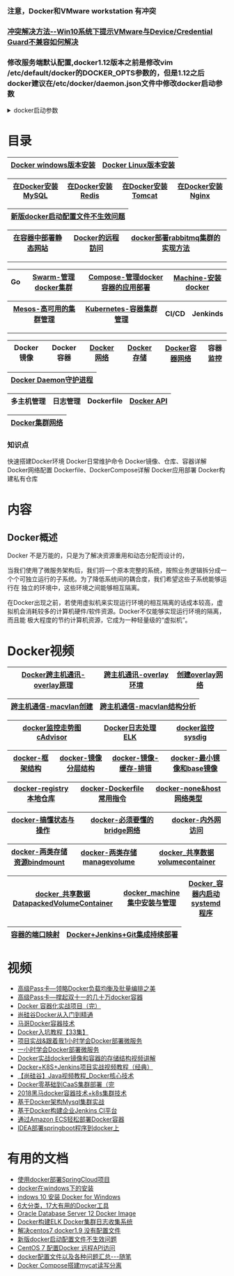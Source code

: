 ### 注意，Docker和VMware workstation 有冲突
### [冲突解决方法--Win10系统下提示VMware与Device/Credential Guard不兼容如何解决](http://www.win7zhijia.cn/win10jc/win10_20680.html)
### 修改服务端默认配置,docker1.12版本之前是修改vim /etc/default/docker的DOCKER_OPTS参数的，但是1.12之后docker建议在/etc/docker/daemon.json文件中修改docker启动参数

<details>
<summary>docker启动参数</summary>
 {
    "authorization-plugins": [],
   
   "data-root": "",
   
   "dns": [],
   
   "dns-opts": [],
   
   "dns-search": [],
   
   "exec-opts": [],
   
   "exec-root": "",
   
   "experimental": false,
   
   "storage-driver": "",
   
   "storage-opts": [],
   
   "labels": [],
   
   "live-restore": true,
   
   "log-driver": "",
   
   "log-opts": {},
   
   "mtu": 0,
   
   "pidfile": "",
   
   "cluster-store": "",
   
   "cluster-store-opts": {},
   
   "cluster-advertise": "",
   
   "max-concurrent-downloads": 3,
   
   "max-concurrent-uploads": 5,
   
   "default-shm-size": "64M",
   
   "shutdown-timeout": 15,
   
   "debug": true,
   
   "hosts": [],
   
   "log-level": "",
   
   "tls": true,
   
   "tlsverify": true,
   
   "tlscacert": "",
   
   "tlscert": "",
   
   "tlskey": "",
   
   "swarm-default-advertise-addr": "",
   
   "api-cors-header": "",
   
   "selinux-enabled": false,
   
   "userns-remap": "",
   
   "group": "",
   
   "cgroup-parent": "",
   
   "default-ulimits": {},
   
   "init": false,
   
   "init-path": "/usr/libexec/docker-init",
   
   "ipv6": false,
   
   "iptables": false,
   
   "ip-forward": false,
   
   "ip-masq": false,
   
   "userland-proxy": false,
   
   "userland-proxy-path": "/usr/libexec/docker-proxy",
   
   "ip": "0.0.0.0",
   
   "bridge": "",
   
   "bip": "",
   
   "fixed-cidr": "",
   
   "fixed-cidr-v6": "",
   
   "default-gateway": "",
   
   "default-gateway-v6": "",
   
   "icc": false,
   
   "raw-logs": false,
   
   "allow-nondistributable-artifacts": [],
   
   "registry-mirrors": [],
   
   "seccomp-profile": "",
   
   "insecure-registries": [],
   
   "no-new-privileges": false,
   
   "default-runtime": "runc",
   
   "oom-score-adjust": -500,
   
   "node-generic-resources": ["NVIDIA-GPU=UUID1", "NVIDIA-GPU=UUID2"],
   
   "runtimes": {
        "cc-runtime": {
            "path": "/usr/bin/cc-runtime"
        },
        "custom": {
            "path": "/usr/local/bin/my-runc-replacement",
            "runtimeArgs": [
                "--debug"
            ]
        }
    }
}
 
</details>


# 目录

[Docker windows版本安装](https://github.com/stevenli91748/Engineering-special/blob/master/Docker/Docker%20windows/README.md)|[Docker Linux版本安装](https://github.com/stevenli91748/Engineering-special/blob/master/Docker/docker%20for%20linux/README.md)|
---|---|

[在Docker安装MySQL](https://github.com/stevenli91748/Engineering-special/blob/master/Docker/在Docker安装MySQL/README.md)|[在Docker安装Redis](https://github.com/stevenli91748/Engineering-special/blob/master/Docker/在Docker安装Redis/README.md)|[在Docker安装Tomcat](https://github.com/stevenli91748/Engineering-special/blob/master/Docker/在Docker安装Tomcat/README.md)|[在Docker安装Nginx](https://github.com/stevenli91748/Engineering-special/blob/master/Docker/在Docker安装Nginx/README.md)|
---|---|---|---|

[新版docker启动配置文件不生效问题](https://github.com/stevenli91748/Engineering-special/blob/master/Docker/Docker守护进程/新版docker启动配置文件不生效问题.md)|
---|


[在容器中部署静态网站](https://github.com/stevenli91748/Engineering-special/blob/master/Docker/在容器中部署静态网站/README.md)|[Docker的远程訪问](https://github.com/stevenli91748/Engineering-special/blob/master/Docker/Docker的远程訪问/README.md)|[docker部署rabbitmq集群的实现方法](https://www.jb51.net/article/144748.htm)|
---|---|---|


---

Go|[Swarm-管理docker集群](https://github.com/stevenli91748/Engineering-special/blob/master/Docker/Swarm/README.md)|[Compose-管理docker容器的应用部署](https://github.com/stevenli91748/Engineering-special/blob/master/Docker/Compose/README.md)|[Machine-安装docker](https://github.com/stevenli91748/Engineering-special/blob/master/Docker/Machine/README.md)|
---|---|---|---|

[Mesos-高可用的集群管理](https://github.com/stevenli91748/Engineering-special/blob/master/Docker/Mesos/README.md)|[Kubernetes-容器集群管理](https://github.com/stevenli91748/Big-Data/blob/master/Kubernetes/README.md)|CI/CD|Jenkinds|
---|---|---|---|

---

Docker镜像|Docker容器|[Docker网络](https://github.com/stevenli91748/Engineering-special/blob/master/Docker/Docker网络/README.md)|[Docker存储](https://github.com/stevenli91748/Engineering-special/blob/master/Docker/Docker%E5%AD%98%E7%A1%80/README.md)|[Docker容器网络](https://github.com/stevenli91748/Engineering-special/blob/master/Docker/容器网络/README.md)|容器监控|
---|---|---|---|---|---|

[Docker Daemon守护进程](https://github.com/stevenli91748/Engineering-special/blob/master/Docker/Docker守护进程/README.md)|
---|

多主机管理|日志管理|Dockerfile|[Docker API](https://github.com/stevenli91748/Engineering-special/blob/master/Docker/Docker%20API/README.md)|
---|---|---|---|


[Docker集群网络](https://github.com/stevenli91748/Engineering-special/blob/master/Docker/Docker集群/README.md)|
---|






### 知识点
快速搭建Docker环境
Docker日常维护命令
Docker镜像、仓库、容器详解
Docker网络配置
Dockerfile、DockerCompose详解
Docker应用部署
Docker构建私有仓库

# 内容
## Docker概述

Docker 不是万能的，只是为了解决资源重用和动态分配而设计的，

当我们使用了微服务架构后，我们将一个原本完整的系统，按照业务逻辑拆分成一个个可独立运行的子系统。为了降低系统间的耦合度，我们希望这些子系统能够运行在
独立的环境中，这些环境之间能够相互隔离。

在Docker出现之前，若使用虚拟机来实现运行环境的相互隔离的话成本较高，虚拟机会消耗较多的计算机硬件/软件资源。Docker不仅能够实现运行环境的隔离，而且能
极大程度的节约计算机资源，它成为一种轻量级的“虚拟机”。


# Docker视频

[Docker跨主机通讯-overlay原理](https://www.bilibili.com/video/av66558776)|[跨主机通讯-overlay环境](https://www.bilibili.com/video/av66557496/?spm_id_from=333.788.videocard.0)|[创建overlay网络](https://www.bilibili.com/video/av66557604/?spm_id_from=333.788.videocard.1)|
---|---|---|

[跨主机通信-macvlan创建](https://www.bilibili.com/video/av66558990)|[跨主机通信-macvlan结构分析](https://www.bilibili.com/video/av66559633)|
---|---|

[docker监控走势图cAdvisor](https://www.bilibili.com/video/av66629451)|[Docker日志处理ELK](https://www.bilibili.com/video/av66570108)|[docker监控sysdig](https://www.bilibili.com/video/av66578934)|
---|---|---|

[docker-框架结构](https://www.bilibili.com/video/av68291802)|[docker-镜像分层结构](https://www.bilibili.com/video/av68292120)|[docker-镜像-缓存-排错](https://www.bilibili.com/video/av68292314)|[docker-最小镜像和base镜像](https://www.bilibili.com/video/av68292010)|
---|---|---|---|

[docker-registry本地仓库](https://www.bilibili.com/video/av68376632)|[docker-Dockerfile常用指令](https://www.bilibili.com/video/av68379090)|[docker-none&host网络类型](https://www.bilibili.com/video/av68773859)|
---|---|---|

[docker-搞懂状态与操作](https://www.bilibili.com/video/av68778961)|[docker-必须要懂的bridge网络](https://www.bilibili.com/video/av68782002)|[docker-内外网访问](https://www.bilibili.com/video/av68789710)|
---|---|---|

[docker-两类存储资源bindmount](https://www.bilibili.com/video/av68863431)|[docker-两类存储managevolume](https://www.bilibili.com/video/av68863536)|[docker_共享数据volumecontainer](https://www.bilibili.com/video/av68863619)|
---|---|---|

[docker_共享数据DatapackedVolumeContainer](https://www.bilibili.com/video/av68863724)|[docker_machine集中安装与管理](https://www.bilibili.com/video/av68953512)|[Docker_容器内启动systemd程序](https://www.bilibili.com/video/av70483806)|
---|---|---|

[容器的端口映射](https://www.bilibili.com/video/av17854410?p=12)|[Docker+Jenkins+Git集成持续部署](https://www.bilibili.com/video/av62369964/?spm_id_from=333.788.videocard.1)|
---|---|


# 视频
  * [高级Pass卡—领略Docker负载均衡及批量编排之美](https://www.bilibili.com/video/av54371967?from=search&seid=5320849185764424951)
  * [高级Pass卡—撑起双十一的几十万docker容器](https://www.bilibili.com/video/av51825449?from=search&seid=5320849185764424951)
  * [Docker 容器化实战项目（完）](https://www.bilibili.com/video/av58185419/?spm_id_from=333.788.videocard.0)
  * [尚硅谷Docker从入门到精通](https://www.bilibili.com/video/av67964765?from=search&seid=16448355563394202110)
  * [马哥Docker容器技术](https://www.bilibili.com/video/av57934753)
  * [Docker入坑教程【33集】](https://www.bilibili.com/video/av17854410/?p=2)
  * [项目实战&跟着我1小时学会Docker部署微服务](https://www.bilibili.com/video/av65306049/?spm_id_from=333.788.videocard.11)
  * [一小时学会Docker部署微服务](https://www.bilibili.com/video/av60467718/?spm_id_from=333.788.videocard.6)
  * [Docker实战docker镜像和容器的存储结构视频讲解](https://www.bilibili.com/video/av62373859/?spm_id_from=333.788.videocard.6)
  * [Docker+K8S+Jenkins项目实战视频教程（经典）](https://www.bilibili.com/video/av62049929/?spm_id_from=333.788.videocard.2)
  * [【尚硅谷】Java视频教程_Docker核心技术](https://www.bilibili.com/video/av30010765?from=search&seid=3633366878054862549)
  * [Docker零基础到CaaS集群部署（完](https://www.bilibili.com/video/av49671303?from=search&seid=15247674818172733793)
  * [2018黑马docker容器技术+k8s集群技术](https://www.bilibili.com/video/av35847195?from=search&seid=15247674818172733793)
  * [基于Docker架构Mysql集群实战](https://www.bilibili.com/video/av73770025?from=search&seid=4231697486262267816)
  * [基于Docker构建企业Jenkins CI平台](https://www.bilibili.com/video/av63925465/?spm_id_from=333.788.videocard.2)
  * [通过Amazon ECS轻松部署Docker容器](https://www.bilibili.com/video/av50493050?from=search&seid=10551429260496554172)
  * [IDEA部署springboot程序到docker上](https://www.bilibili.com/video/av40407605/?spm_id_from=333.788.videocard.14)

# 有用的文档

* [使用docker部署SpringCloud项目](https://www.javazhiyin.com/39846.html)
* [docker在windows下的安装](https://www.jianshu.com/p/a2184c4a6f5b)
* [indows 10 安装 Docker for Windows](https://www.cnblogs.com/rolandlee/p/10106998.html)
* [6大分类，17大有用的Docker工具](http://dockone.io/article/8887)
* [Oracle Database Server 12 Docker Image ](https://hub.docker.com/u/gzpengli/content/sub-6f6dd5fd-1fb8-414b-858a-cc1e44a6a12c)
* [Docker构建ELK Docker集群日志收集系统](https://www.jb51.net/article/96913.htm)
* [解决centos7 docker1.9 没有配置文件](https://blog.csdn.net/qq_34173549/article/details/79820251)
* [新版docker启动配置文件不生效问题](https://blog.csdn.net/zz_15127160921/article/details/80408644)
* [CentOS 7 配置Docker 远程API访问](https://blog.csdn.net/hjh00/article/details/77816661)
* [docker配置文件以及各种问题汇总---随笔](https://blog.csdn.net/xxb249/article/details/79149783)
* [Docker Compose搭建mycat读写分离](https://blog.csdn.net/wang_jingj/article/details/54023892)
